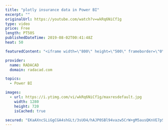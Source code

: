 ```yaml
---
title: "plotly insurance data in Power BI"
excerpt: ""
originalUrl: https://youtube.com/watch?v=wkRq6NiCf1g
type: video
price: Free
length: PT50S
publishedDateTime: 2019-08-02T00:41:48Z
heat: 50

featuredContent: "<iframe width=\"800\" height=\"500\" frameborder=\"0\" src=\"https://www.youtube.com/embed/wkRq6NiCf1g\" allow=\"accelerometer; autoplay; encrypted-media; gyroscope; picture-in-picture\" allowfullscreen></iframe>"

provider:
  name: RADACAD
  domain: radacad.com

topics:
  - Power BI

images:
  - url: https://i.ytimg.com/vi/wkRq6NiCf1g/maxresdefault.jpg
    width: 1280
    height: 720
    isCached: true

secured: "EKaAXncSLiGgCGA4shGLt/3sUO4/hAJP0SBl94vazw5CrW+gM5ausQKnVE7pS86Atxr5YUn/sUcWRFglmBFH3Zgb0pxeTCfxdfCuEqF8/f8EUh+lIMUPYiJsE45BMZEQF0G9W0zeenJRCkBs1n9KBajb8LLT6JvrlzDbdg/680rUkfHe66NKazxwK6vUkzVWjEIsnJ9TnYAfz2YWjEPf09QBN/hQDyHQ8uc9mV/ZwbNLN9NHRdq3xL3GwehRW5worRPALiFnECV+BD9XCQi39TZ61WY9iOzZ7tZRA9cE9S+LL73s7iw5rt+Y0q+Ro1HnUM4QAmvg8PPIuPjtwXKjP3Rao+qaoM8ACWScjlb1Cp4PFwjza9HN2omY72esvjUYRjD7OFDy7FErubAeBqdy2pcof+lKemow2VRvGpxou9w=;Epf8pw0CrxlwDNU2kCPDjg=="
---
```



